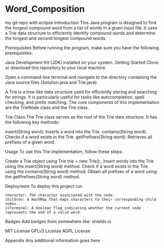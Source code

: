 # Word_Composition
my git repo with eclipse
Introduction
This Java program is designed to find the longest compound word from a list of words in a given input file. It uses a Trie data structure to efficiently identify compound words and determine the longest and second longest compound words.

Prerequisites
Before running the program, make sure you have the following prerequisites:

Java Development Kit (JDK) installed on your system.
Getting Started
Clone or download this repository to your local machine.

Open a command-line terminal and navigate to the directory containing the Java source files (Solution.java and Trie.java).

A Trie is a tree-like data structure used for efficiently storing and searching for strings. It is particularly useful for tasks like autocompletion, spell checking, and prefix matching. The core components of this implementation are the TrieNode class and the Trie class.

Trie Class
The Trie class serves as the root of the Trie data structure. It has the following key methods:

insert(String word): Inserts a word into the Trie. contains(String word): Checks if a word exists in the Trie. getPrefixes(String word): Retrieves all prefixes of a given word.

Usage
To use this Trie implementation, follow these steps:

Create a Trie object using Trie trie = new Trie();. Insert words into the Trie using the insert(String word) method. Check if a word exists in the Trie using the contains(String word) method. Obtain all prefixes of a word using the getPrefixes(String word) method.

Deployment
To deploy this project run

    character: The character associated with the node.
    children: A HashMap that maps characters to their corresponding child nodes.
    isTerminal: A boolean flag indicating whether the current node represents the end of a valid word.
Badges
Add badges from somewhere like: shields.io

MIT License GPLv3 License AGPL License

Appendix
Any additional information goes here
